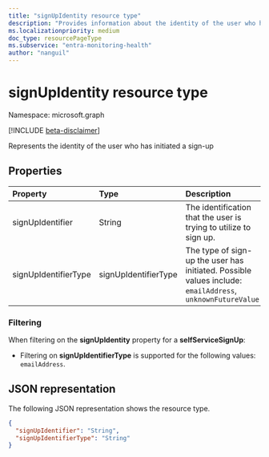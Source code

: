 ```yaml
---
title: "signUpIdentity resource type"
description: "Provides information about the identity of the user who has initiated a sign-up."
ms.localizationpriority: medium
doc_type: resourcePageType
ms.subservice: "entra-monitoring-health"
author: "nanguil"
---
```


# signUpIdentity resource type

Namespace: microsoft.graph

[!INCLUDE [beta-disclaimer](../../includes/beta-disclaimer.md)]

Represents the identity of the user who has initiated a sign-up


## Properties
| Property	   | Type	|Description|
|:---------------|:--------|:----------|
|signUpIdentifier|String|The identification that the user is trying to utilize to sign up.|
|signUpIdentifierType|signUpIdentifierType|The type of sign-up the user has initiated.  Possible values include:  `emailAddress`, `unknownFutureValue`|


### Filtering

When filtering on the **signUpIdentity** property for a **selfServiceSignUp**:

- Filtering on **signUpIdentifierType** is supported for the following values: `emailAddress`.


## JSON representation

The following JSON representation shows the resource type.

<!-- {
  "blockType": "resource",
  "optionalProperties": [

  ],
  "@odata.type": "microsoft.graph.signUpIdentity"
}-->

```json
{
  "signUpIdentifier": "String",
  "signUpIdentifierType": "String"
}

```

